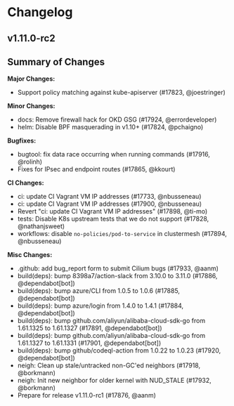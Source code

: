 # Changelog

## v1.11.0-rc2

Summary of Changes
------------------

**Major Changes:**
* Support policy matching against kube-apiserver (#17823, @joestringer)

**Minor Changes:**
* docs: Remove firewall hack for OKD GSG (#17924, @errordeveloper)
* helm: Disable BPF masquerading in v1.10+ (#17824, @pchaigno)

**Bugfixes:**
* bugtool: fix data race occurring when running commands (#17916, @rolinh)
* Fixes for IPsec and endpoint routes (#17865, @kkourt)

**CI Changes:**
* ci: update CI Vagrant VM IP addresses (#17733, @nbusseneau)
* ci: update CI Vagrant VM IP addresses (#17900, @nbusseneau)
* Revert "ci: update CI Vagrant VM IP addresses" (#17898, @ti-mo)
* tests: Disable K8s upstream tests that we do not support (#17828, @nathanjsweet)
* workflows: disable `no-policies/pod-to-service` in clustermesh (#17894, @nbusseneau)

**Misc Changes:**
* .github: add bug_report form to submit Cilium bugs (#17933, @aanm)
* build(deps): bump 8398a7/action-slack from 3.10.0 to 3.11.0 (#17886, @dependabot[bot])
* build(deps): bump azure/CLI from 1.0.5 to 1.0.6 (#17885, @dependabot[bot])
* build(deps): bump azure/login from 1.4.0 to 1.4.1 (#17884, @dependabot[bot])
* build(deps): bump github.com/aliyun/alibaba-cloud-sdk-go from 1.61.1325 to 1.61.1327 (#17891, @dependabot[bot])
* build(deps): bump github.com/aliyun/alibaba-cloud-sdk-go from 1.61.1327 to 1.61.1331 (#17901, @dependabot[bot])
* build(deps): bump github/codeql-action from 1.0.22 to 1.0.23 (#17920, @dependabot[bot])
* neigh: Clean up stale/untracked non-GC'ed neighbors (#17918, @borkmann)
* neigh: Init new neighbor for older kernel with NUD_STALE (#17932, @borkmann)
* Prepare for release v1.11.0-rc1 (#17876, @aanm)
